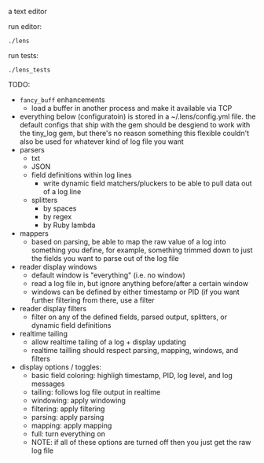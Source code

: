 a text editor

run editor:

```
./lens
```

run tests:

```
./lens_tests
```

TODO:
- `fancy_buff` enhancements
  - load a buffer in another process and make it available via TCP
- everything below (configuratoin) is stored in a ~/.lens/config.yml
  file. the default configs that ship with the gem should be desgiend to work
  with the tiny_log gem, but there's no reason something this flexible couldn't
  also be used for whatever kind of log file you want
- parsers
  - txt
  - JSON
  - field definitions within log lines
    - write dynamic field matchers/pluckers to be able to pull data out of a log
      line
  - splitters
    - by spaces
    - by regex
    - by Ruby lambda
- mappers
  - based on parsing, be able to map the raw value of a log into something you
    define, for example, something trimmed down to just the fields you want to
    parse out of the log file
- reader display windows
  - default window is "everything" (i.e. no window)
  - read a log file in, but ignore anything before/after a certain window
  - windows can be defined by either timestamp or PID (if you want further
    filtering from there, use a filter
- reader display filters
  - filter on any of the defined fields, parsed output, splitters, or dynamic
    field definitions
- realtime tailing
  - allow realtime tailing of a log + display updating
  - realtime tailling should respect parsing, mapping, windows, and filters
- display options / toggles:
  - basic field coloring: highligh timestamp, PID, log level, and log messages
  - tailing: follows log file output in realtime
  - windowing: apply windowing
  - filtering: apply filtering
  - parsing: apply parsing
  - mapping: apply mapping
  - full: turn everything on
  - NOTE: if all of these options are turned off then you just get the raw log
    file
